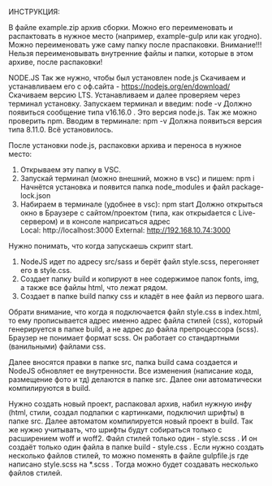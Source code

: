 ИНСТРУКЦИЯ:

В файле example.zip архив сборки.
Можно его переименовать и распактовать в нужное место (например, example-gulp или как угодно). Можно переименовать уже саму папку после праспаковки.
Внимание!!! Нельзя переименовывать внутренние файлы и папки, которые в этом архиве, после распаковки!

NODE.JS
Так же нужно, чтобы был установлен node.js
Скачиваем и устанавливаем его с оф.сайта - https://nodejs.org/en/download/
Скачиваем версию LTS.
Устанавливаем и далее проверяем через терминал установку.
Запускаем терминал и введим: node -v
Должно появиться сообщение типа v16.16.0 . Это версия node.js.
Так же можно проверить npm. Вводим в терминале: npm -v
Должна появиться версия типа 8.11.0. Всё установилось.


После установки node.js, распаковки архива и переноса в нужное место:
1. Открываем эту папку в VSC.
2. Запускай терминал (можно внешний, можно в vsc) и пишем: npm i
Начнётся установка и появится папка node_modules и файл package-lock.json
3. Набираем в терминале (удобнее в vsc): npm start
Должно открыться окно в Браузере с сайтом/проектом (типа, как открыdается с Live-сервером) и в консоле наприсаться адрес  
Local: http://localhost:3000
 External: http://192.168.10.74:3000

Нужно понимать, что когда запускаешь скрипт start.
1. NodeJS идет по адресу src/sass и берёт файл style.scss, перегоняет его в style.css.
2. Создает папку build и копируют в нее содержимое папок fonts, img, а также все файлы html, что лежат рядом.
3. Создает в папке build папку css и кладёт в нее файл из первого шага.

Обрати внимание, что когда я подключается файл style.css в index.html, то ему прописывается адрес именно адрес файла стилей (css), который генерируется в папке build, а не адрес до файла препроцессора (scss). Браузер не понимает формат scss. Он работает со стандартными (ванильными) файлами css.

Далее вносятся правки в папке src, папка build сама создается и NodeJS обновляет ее внутренности. Все изменения (написание кода, размещение фото и тд) делаются в папке src. Далее они автоматически компилируются в build. 

Нужно создать новый проект, распаковал архив, набил нужную инфу (html, стили, создал подпапки с картинками, подключил шрифты) в папке src. Далее автоматом компилируется новый проект в build.
Так же нужно учитывать, что шрифты будут собираться только с расширением woff и woff2.
Файл стилей только один - style.scss . И он создаёт только один файла в папке build - style.css .
Если нужно создать несколько файлов стилей, то можно поменять в файле gulpfile.js где написано style.scss на *.scss . Тогда можно будет создавать несколько файлов стилей.